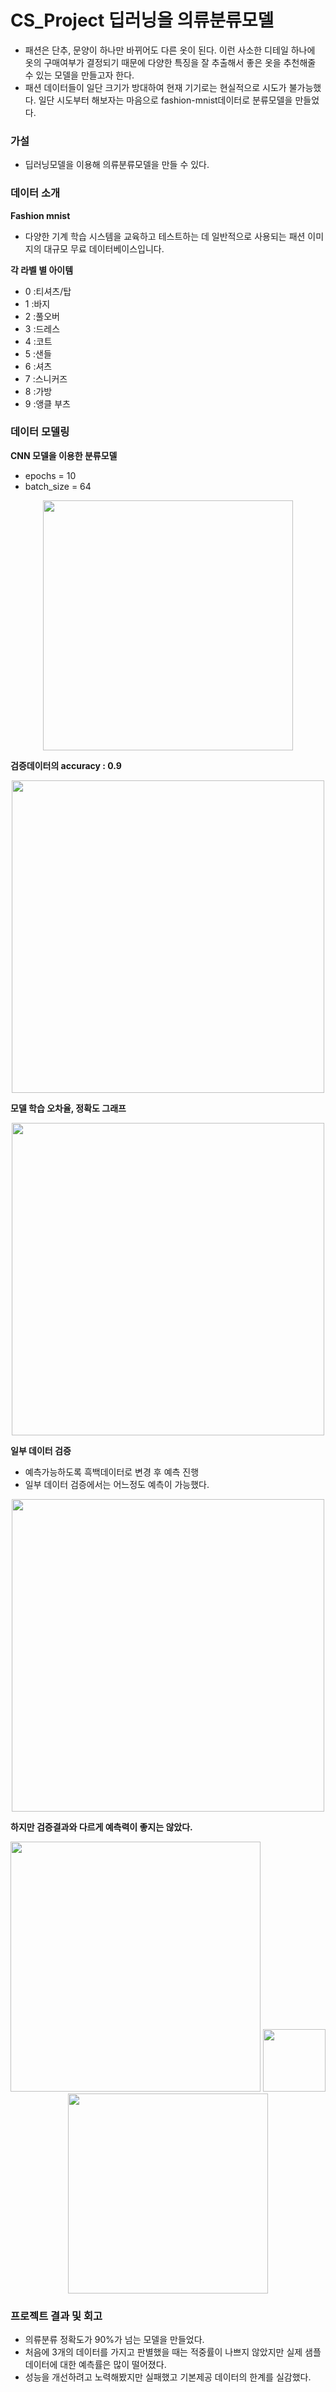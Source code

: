 # CS_Project 딥러닝을 의류분류모델
- 패션은 단추, 문양이 하나만 바뀌어도 다른 옷이 된다. 이런 사소한 디테일 하나에 옷의 구매여부가 결정되기 때문에 다양한 특징을 잘 추출해서 좋은 옷을 추천해줄 수 있는 모델을 만들고자 한다.
- 패션 데이터들이 일단 크기가 방대하여 현재 기기로는 현실적으로 시도가 불가능했다. 일단 시도부터 해보자는 마음으로 fashion-mnist데이터로 분류모델을 만들었다.


### 가설
- 딥러닝모델을 이용해 의류분류모델을 만들 수 있다.

### 데이터 소개
**Fashion mnist**
- 다양한 기계 학습 시스템을 교육하고 테스트하는 데 일반적으로 사용되는 패션 이미지의 대규모 무료 데이터베이스입니다.

**각 라벨 별 아이템**
- 0 :티셔츠/탑
- 1 :바지
- 2 :풀오버
- 3 :드레스
- 4 :코트
- 5 :샌들
- 6 :셔츠
- 7 :스니커즈
- 8 :가방
- 9 :앵클 부츠

### 데이터 모델링
**CNN 모델을 이용한 분류모델**
- epochs = 10
- batch_size = 64
<p align = "center">
<img src="https://user-images.githubusercontent.com/110000734/225844255-3fba6152-09a9-47ac-84e2-3264809aab20.JPG" width=400>


**검증데이터의 accuracy : 0.9**
<p align = "center">
<img src="https://user-images.githubusercontent.com/110000734/225843689-a6c37957-dcb8-44c6-883b-cc4684535d0e.png" width=500>

**모델 학습 오차율, 정확도 그래프**
<p align = "center">
<img src="https://user-images.githubusercontent.com/110000734/225843566-0ee9aa3f-309e-43e5-bb12-623d5d9f2d08.png" width=500>


**일부 데이터 검증**
- 예측가능하도록 흑백데이터로 변경 후 예측 진행
- 일부 데이터 검증에서는 어느정도 예측이 가능했다.
<p align = "center">
<img src="https://user-images.githubusercontent.com/110000734/225834055-d40516bf-d87a-4926-ba15-f49451c3f10f.JPG" width=500>

**하지만 검증결과와 다르게 예측력이 좋지는 않았다.**
  
<p align = "center">
<img src="https://user-images.githubusercontent.com/110000734/225845640-b24016a0-24c7-47f4-9db9-34c6e8d60524.png" width=400>
<img src="https://user-images.githubusercontent.com/110000734/225846621-e85e1dd5-cdfd-4e26-a8ca-c929b11fa2f0.png" width=100>
<img src="https://user-images.githubusercontent.com/110000734/225843447-b8cd0e84-1b33-47b3-8b3b-2e6bb781957e.png" width=320>


### **프로젝트 결과 및 회고**
- 의류분류 정확도가 90%가 넘는 모델을 만들었다.
- 처음에 3개의 데이터를 가지고 판별했을 때는 적중률이 나쁘지 않았지만 실제 샘플 데이터에 대한 예측률은 많이 떨어졌다.
- 성능을 개선하려고 노력해봤지만 실패했고 기본제공 데이터의 한계를 실감했다.
